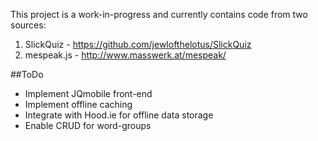 This project is a work-in-progress and currently contains code from two sources: 

1. SlickQuiz - https://github.com/jewlofthelotus/SlickQuiz
2. mespeak.js - http://www.masswerk.at/mespeak/

##ToDo
- Implement JQmobile front-end
- Implement offline caching
- Integrate with Hood.ie for offline data storage 
- Enable CRUD for word-groups